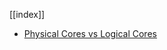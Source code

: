 [[index]]

- [Physical Cores vs Logical Cores](https://techgearoid.com/articles/difference-between-physical-cores-and-logical-processors/)
